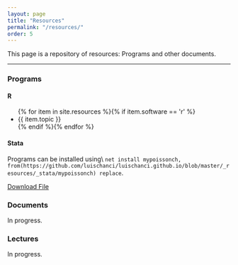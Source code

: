 ```yaml
---
layout: page
title: "Resources"
permalink: "/resources/"
order: 5
---
```


This page is a repository of resources: Programs and other documents.

-----
### Programs

#### R
<!--- (Estoy trabajando en esta parte: crear lin similar a publicaciones... postear contenido de clases) -->

<div id="resources">
<ul class="ul-resources">
  {% for item in site.resources %}{% if item.software == 'r' %}
    <li>
    {{ item.topic }}
    </li>
  {% endif %}{% endfor %}
</ul>
</div>


#### Stata
Programs can be installed using\\
 `net install mypoissonch, from(https://github.com/luischanci/luischanci.github.io/blob/master/_resources/_stata/mypoissonch) replace`.

<a href="/resources/stata/mypoissonch.ado">Download File</a>


### Documents

In progress.

### Lectures

In progress.
